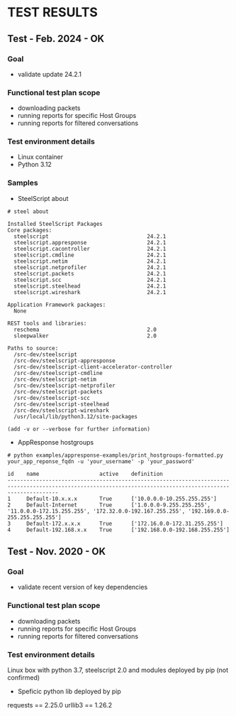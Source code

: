 # TEST RESULTS

## Test - Feb. 2024 - OK

### Goal

- validate update 24.2.1

### Functional test plan scope

- downloading packets
- running reports for specific Host Groups
- running reports for filtered conversations

### Test environment details

- Linux container
- Python 3.12

### Samples

- SteelScript about

```
# steel about

Installed SteelScript Packages
Core packages:
  steelscript                               24.2.1
  steelscript.appresponse                   24.2.1
  steelscript.cacontroller                  24.2.1
  steelscript.cmdline                       24.2.1
  steelscript.netim                         24.2.1
  steelscript.netprofiler                   24.2.1
  steelscript.packets                       24.2.1
  steelscript.scc                           24.2.1
  steelscript.steelhead                     24.2.1
  steelscript.wireshark                     24.2.1

Application Framework packages:
  None

REST tools and libraries:
  reschema                                  2.0
  sleepwalker                               2.0

Paths to source:
  /src-dev/steelscript
  /src-dev/steelscript-appresponse
  /src-dev/steelscript-client-accelerator-controller
  /src-dev/steelscript-cmdline
  /src-dev/steelscript-netim
  /src-dev/steelscript-netprofiler
  /src-dev/steelscript-packets
  /src-dev/steelscript-scc
  /src-dev/steelscript-steelhead
  /src-dev/steelscript-wireshark
  /usr/local/lib/python3.12/site-packages

(add -v or --verbose for further information)
```

- AppResponse hostgroups

```
# python examples/appresponse-examples/print_hostgroups-formatted.py your_app_reponse_fqdn -u 'your_username' -p 'your_password'

id    name                   active    definition                                                                                                           
------------------------------------------------------------------------------------------------------------------------------------------------------------
1     Default-10.x.x.x       True      ['10.0.0.0-10.255.255.255']                                                                                          
2     Default-Internet       True      ['1.0.0.0-9.255.255.255', '11.0.0.0-172.15.255.255', '172.32.0.0-192.167.255.255', '192.169.0.0-255.255.255.255']    
3     Default-172.x.x.x      True      ['172.16.0.0-172.31.255.255']                                                                                        
4     Default-192.168.x.x    True      ['192.168.0.0-192.168.255.255']    
```


## Test - Nov. 2020 - OK

### Goal

- validate recent version of key dependencies

### Functional test plan scope

- downloading packets
- running reports for specific Host Groups
- running reports for filtered conversations

### Test environment details

Linux box with python 3.7, steelscript 2.0 and modules deployed by pip (not confirmed)

- Speficic python lib deployed by pip 

requests == 2.25.0 
urllib3 == 1.26.2
